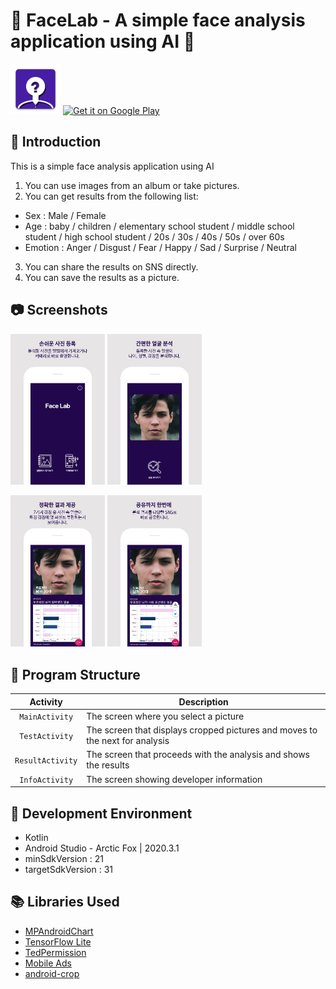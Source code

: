 # :mag_right: FaceLab - A simple face analysis application using AI :mag_right:
<img alt="Logo" src="app/src/main/res/mipmap-xxxhdpi/ic_launcher.png" width="80">

<a href='https://play.google.com/store/apps/details?id=com.FaceLab.facelab'>
<img src='https://simplemobiletools.com/assets/images/google-play.png' alt='Get it on Google Play' height=45/></a>

## :wave: Introduction
This is a simple face analysis application using AI
1. You can use images from an album or take pictures.
2. You can get results from the following list:
- Sex : Male / Female
- Age : baby / children / elementary school student / middle school student / high school student / 20s / 30s / 40s / 50s / over 60s
- Emotion : Anger / Disgust / Fear / Happy / Sad / Surprise / Neutral
3. You can share the results on SNS directly.
4. You can save the results as a picture.

## :camera: Screenshots
<img alt="Screenshot1" src="images/screenshot1.JPG" width="30%"> <img alt="Screenshot2" src="images/screenshot2.JPG" width="30%">

<img alt="Screenshot3" src="images/screenshot3.JPG" width="30%"> <img alt="Screenshot4" src="images/screenshot4.JPG" width="30%">

## :art: Program Structure
|         Activity         |                         Description                          |
| :----------------------: | ---------------------------------------------------------- |
|      `MainActivity`      |  The screen where you select a picture  |
|      `TestActivity`      |  The screen that displays cropped pictures and moves to the next for analysis  |
|      `ResultActivity`    |  The screen that proceeds with the analysis and shows the results  |
|      `InfoActivity`      |  The screen showing developer information  |

## :hammer: Development Environment
- Kotlin
- Android Studio - Arctic Fox | 2020.3.1
- minSdkVersion : 21
- targetSdkVersion : 31

## :books: Libraries Used
- [MPAndroidChart](https://github.com/PhilJay/MPAndroidChart)
- [TensorFlow Lite](https://github.com/tensorflow/tflite-support)
- [TedPermission](https://github.com/ParkSangGwon/TedPermission)
- [Mobile Ads](https://developers.google.com/ad-manager/mobile-ads-sdk/android/quick-start)
- [android-crop](https://github.com/jdamcd/android-crop)
